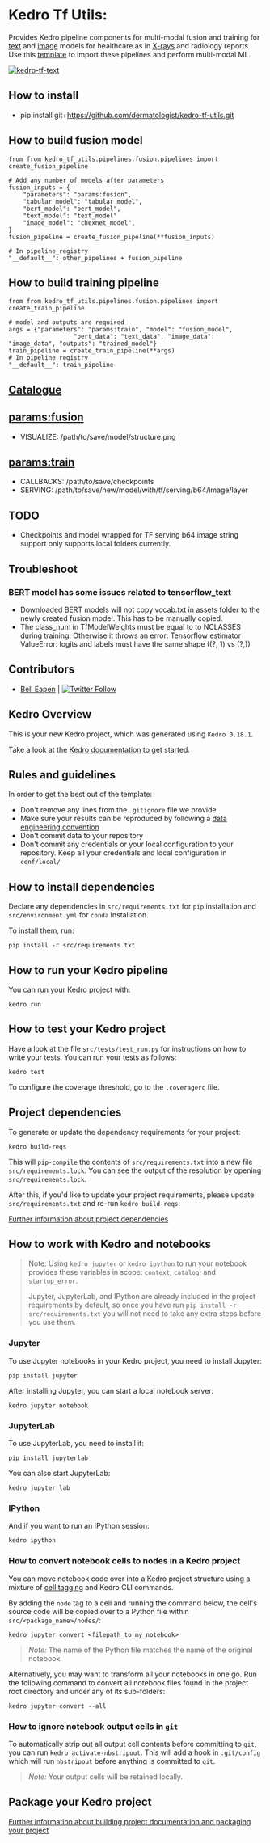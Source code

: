# Kedro Tf Utils:

Provides Kedro pipeline components for multi-modal fusion and training for [text](https://github.com/dermatologist/kedro-tf-text) and [image](https://github.com/dermatologist/kedro-tf-image) models for healthcare as in [X-rays](https://github.com/dermatologist/kedro-dicom) and radiology reports. Use this [template](https://github.com/dermatologist/kedro-multimodal) to import these pipelines and perform multi-modal ML.

[![kedro-tf-text](https://github.com/dermatologist/kedro-tf-utils/blob/develop/notes/utils.drawio.svg)](https://github.com/dermatologist/kedro-tf-utils/blob/develop/notes/utils.drawio.svg)

## How to install

- pip install git+https://github.com/dermatologist/kedro-tf-utils.git

## How to build fusion model

```
from from kedro_tf_utils.pipelines.fusion.pipelines import create_fusion_pipeline

# Add any number of models after parameters
fusion_inputs = {
    "parameters": "params:fusion",
    "tabular_model": "tabular_model",
    "bert_model": "bert_model",
    "text_model": "text_model"
    "image_model": "chexnet_model",
}
fusion_pipeline = create_fusion_pipeline(**fusion_inputs)

# In pipeline_registry
"__default__": other_pipelines + fusion_pipeline
```

## How to build training pipeline

```
from from kedro_tf_utils.pipelines.fusion.pipelines import create_train_pipeline

# model and outputs are required
args = {"parameters": "params:train", "model": "fusion_model",
                  "bert_data": "text_data", "image_data": "image_data", "outputs": "trained_model"}
train_pipeline = create_train_pipeline(**args)
# In pipeline_registry
"__default__": train_pipeline
```

## [Catalogue](conf/base/catalog.yml)
## [params:fusion](conf/base/parameters/fusion.yml)
* VISUALIZE: /path/to/save/model/structure.png
## [params:train](conf/base/parameters/train.yml)
* CALLBACKS: /path/to/save/checkpoints
* SERVING: /path/to/save/new/model/with/tf/serving/b64/image/layer
## TODO
* Checkpoints and model wrapped for TF serving b64 image string support only supports local folders currently.

## Troubleshoot

### BERT model has some issues related to tensorflow_text
* Downloaded BERT models will not copy vocab.txt in assets folder to the newly created fusion model. This has to be manually copied.
* The class_num in TfModelWeights must be equal to to NCLASSES during training. Otherwise it throws an error:  Tensorflow estimator ValueError: logits and labels must have the same shape ((?, 1) vs (?,))

## Contributors

* [Bell Eapen](https://nuchange.ca) | [![Twitter Follow](https://img.shields.io/twitter/follow/beapen?style=social)](https://twitter.com/beapen)
## Kedro Overview

This is your new Kedro project, which was generated using `Kedro 0.18.1`.

Take a look at the [Kedro documentation](https://kedro.readthedocs.io) to get started.

## Rules and guidelines

In order to get the best out of the template:

* Don't remove any lines from the `.gitignore` file we provide
* Make sure your results can be reproduced by following a [data engineering convention](https://kedro.readthedocs.io/en/stable/faq/faq.html#what-is-data-engineering-convention)
* Don't commit data to your repository
* Don't commit any credentials or your local configuration to your repository. Keep all your credentials and local configuration in `conf/local/`

## How to install dependencies

Declare any dependencies in `src/requirements.txt` for `pip` installation and `src/environment.yml` for `conda` installation.

To install them, run:

```
pip install -r src/requirements.txt
```

## How to run your Kedro pipeline

You can run your Kedro project with:

```
kedro run
```

## How to test your Kedro project

Have a look at the file `src/tests/test_run.py` for instructions on how to write your tests. You can run your tests as follows:

```
kedro test
```

To configure the coverage threshold, go to the `.coveragerc` file.

## Project dependencies

To generate or update the dependency requirements for your project:

```
kedro build-reqs
```

This will `pip-compile` the contents of `src/requirements.txt` into a new file `src/requirements.lock`. You can see the output of the resolution by opening `src/requirements.lock`.

After this, if you'd like to update your project requirements, please update `src/requirements.txt` and re-run `kedro build-reqs`.

[Further information about project dependencies](https://kedro.readthedocs.io/en/stable/kedro_project_setup/dependencies.html#project-specific-dependencies)

## How to work with Kedro and notebooks

> Note: Using `kedro jupyter` or `kedro ipython` to run your notebook provides these variables in scope: `context`, `catalog`, and `startup_error`.
>
> Jupyter, JupyterLab, and IPython are already included in the project requirements by default, so once you have run `pip install -r src/requirements.txt` you will not need to take any extra steps before you use them.

### Jupyter
To use Jupyter notebooks in your Kedro project, you need to install Jupyter:

```
pip install jupyter
```

After installing Jupyter, you can start a local notebook server:

```
kedro jupyter notebook
```

### JupyterLab
To use JupyterLab, you need to install it:

```
pip install jupyterlab
```

You can also start JupyterLab:

```
kedro jupyter lab
```

### IPython
And if you want to run an IPython session:

```
kedro ipython
```

### How to convert notebook cells to nodes in a Kedro project
You can move notebook code over into a Kedro project structure using a mixture of [cell tagging](https://jupyter-notebook.readthedocs.io/en/stable/changelog.html#release-5-0-0) and Kedro CLI commands.

By adding the `node` tag to a cell and running the command below, the cell's source code will be copied over to a Python file within `src/<package_name>/nodes/`:

```
kedro jupyter convert <filepath_to_my_notebook>
```
> *Note:* The name of the Python file matches the name of the original notebook.

Alternatively, you may want to transform all your notebooks in one go. Run the following command to convert all notebook files found in the project root directory and under any of its sub-folders:

```
kedro jupyter convert --all
```

### How to ignore notebook output cells in `git`
To automatically strip out all output cell contents before committing to `git`, you can run `kedro activate-nbstripout`. This will add a hook in `.git/config` which will run `nbstripout` before anything is committed to `git`.

> *Note:* Your output cells will be retained locally.

## Package your Kedro project

[Further information about building project documentation and packaging your project](https://kedro.readthedocs.io/en/stable/tutorial/package_a_project.html)
